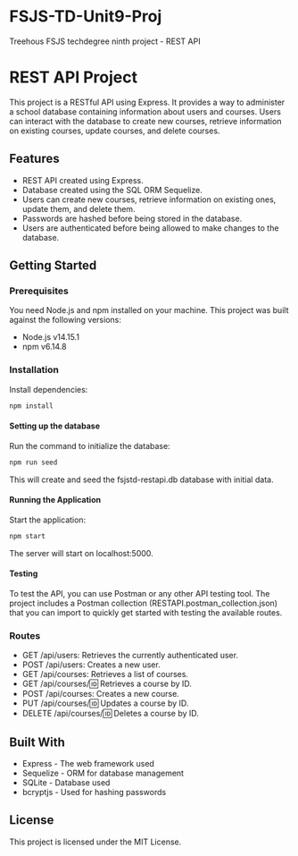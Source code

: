 # FSJS-TD-Unit9-Proj
Treehous FSJS techdegree ninth project - REST API


# REST API Project

This project is a RESTful API using Express. It provides a way to administer a school database containing information about users and courses. Users can interact with the database to create new courses, retrieve information on existing courses, update courses, and delete courses.

## Features

- REST API created using Express.
- Database created using the SQL ORM Sequelize.
- Users can create new courses, retrieve information on existing ones, update them, and delete them.
- Passwords are hashed before being stored in the database.
- Users are authenticated before being allowed to make changes to the database.

## Getting Started

### Prerequisites

You need Node.js and npm installed on your machine. This project was built against the following versions:
- Node.js v14.15.1
- npm v6.14.8

### Installation

Install dependencies:
```bash
npm install
```

#### Setting up the database
Run the command to initialize the database:
```bash
npm run seed
```
This will create and seed the fsjstd-restapi.db database with initial data.

#### Running the Application
Start the application:
```bash
npm start
```
The server will start on localhost:5000.

#### Testing
To test the API, you can use Postman or any other API testing tool. The project includes a Postman collection (RESTAPI.postman_collection.json) that you can import to quickly get started with testing the available routes.

### Routes

- GET /api/users: Retrieves the currently authenticated user.
- POST /api/users: Creates a new user.
- GET /api/courses: Retrieves a list of courses.
- GET /api/courses/:id: Retrieves a course by ID.
- POST /api/courses: Creates a new course.
- PUT /api/courses/:id: Updates a course by ID.
- DELETE /api/courses/:id: Deletes a course by ID.

## Built With

- Express - The web framework used
- Sequelize - ORM for database management
- SQLite - Database used
- bcryptjs - Used for hashing passwords

## License

This project is licensed under the MIT License.

